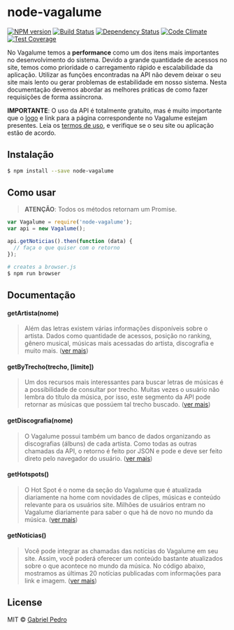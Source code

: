 # node-vagalume
[![NPM version][npm-image]][npm-url] [![Build Status][travis-image]][travis-url] [![Dependency Status][daviddm-image]][daviddm-url] [![Code Climate][climate-image]][climate-url] [![Test Coverage][coverage-image]][coverage-url]

No Vagalume temos a **performance** como um dos itens mais importantes no desenvolvimento do sistema. Devido a grande quantidade de acessos no site, temos como prioridade o carregamento rápido e escalabilidade da aplicação. Utilizar as funções encontradas na API não devem deixar o seu site mais lento ou gerar problemas de estabilidade em nosso sistema. Nesta documentação devemos abordar as melhores práticas de como fazer requisições de forma assíncrona.

**IMPORTANTE**: O uso da API é totalmente gratuito, mas é muito importante que o [logo](http://api.vagalume.com.br/terms/) e link para a página correspondente no Vagalume estejam presentes. Leia os [termos de uso](http://api.vagalume.com.br/terms/), e verifique se o seu site ou aplicação estão de acordo.

## Instalação

```sh
$ npm install --save node-vagalume
```

## Como usar
> **ATENÇÃO**: Todos os métodos retornam um Promise.

```js
var Vagalume = require('node-vagalume');
var api = new Vagalume();

api.getNoticias().then(function (data) {
  // faça o que quiser com o retorno  
});
```

```sh
# creates a browser.js
$ npm run browser
```

## Documentação

#### getArtista(nome)
> Além das letras existem várias informações disponíveis sobre o artista. Dados como quantidade de acessos, posição no ranking, gênero musical, músicas mais acessadas do artista, discografia e muito mais. ([ver mais](http://api.vagalume.com.br/docs/artistas/))

#### getByTrecho(trecho, [limite])
> Um dos recursos mais interessantes para buscar letras de músicas é a possibilidade de consultar por trecho. Muitas vezes o usuário não lembra do título da música, por isso, este segmento da API pode retornar as músicas que possúem tal trecho buscado. ([ver mais](http://api.vagalume.com.br/docs/letras/trecho/))

#### getDiscografia(nome)
> O Vagalume possui também um banco de dados organizando as discografias (álbuns) de cada artista. Como todas as outras chamadas da API, o retorno é feito por JSON e pode e deve ser feito direto pelo navegador do usuário. ([ver mais](http://api.vagalume.com.br/docs/discografia/))

#### getHotspots()
> O Hot Spot é o nome da seção do Vagalume que é atualizada diariamente na home com novidades de clipes, músicas e conteúdo relevante para os usuários site. Milhões de usuários entram no Vagalume diariamente para saber o que há de novo no mundo da música. ([ver mais](http://api.vagalume.com.br/docs/hotspot/))

#### getNoticias()
> Você pode integrar as chamadas das notícias do Vagalume em seu site. Assim, você poderá oferecer um conteúdo bastante atualizados sobre o que acontece no mundo da música. No código abaixo, mostramos as últimas 20 notícias publicadas com informações para link e imagem. ([ver mais](http://api.vagalume.com.br/docs/news/))

## License

MIT © [Gabriel Pedro](https://gpedro.net)


[npm-image]: https://badge.fury.io/js/node-vagalume.svg
[npm-url]: https://npmjs.org/package/node-vagalume
[travis-image]: https://travis-ci.org/gpedro/node-vagalume.svg?branch=master
[travis-url]: https://travis-ci.org/gpedro/node-vagalume
[daviddm-image]: https://david-dm.org/gpedro/node-vagalume.svg?theme=shields.io
[daviddm-url]: https://david-dm.org/gpedro/node-vagalume
[coverage-image]: https://codeclimate.com/github/gpedro/node-vagalume/badges/coverage.svg
[coverage-url]: https://codeclimate.com/github/gpedro/node-vagalume/coverage
[climate-image]: https://codeclimate.com/github/gpedro/node-vagalume/badges/gpa.svg
[climate-url]: https://codeclimate.com/github/gpedro/node-vagalume
